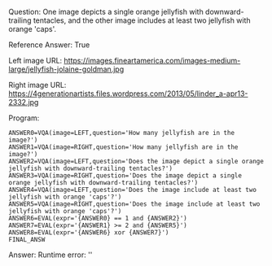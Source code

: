 Question: One image depicts a single orange jellyfish with downward-trailing tentacles, and the other image includes at least two jellyfish with orange 'caps'.

Reference Answer: True

Left image URL: https://images.fineartamerica.com/images-medium-large/jellyfish-jolaine-goldman.jpg

Right image URL: https://4generationartists.files.wordpress.com/2013/05/linder_a-apr13-2332.jpg

Program:

```
ANSWER0=VQA(image=LEFT,question='How many jellyfish are in the image?')
ANSWER1=VQA(image=RIGHT,question='How many jellyfish are in the image?')
ANSWER2=VQA(image=LEFT,question='Does the image depict a single orange jellyfish with downward-trailing tentacles?')
ANSWER3=VQA(image=RIGHT,question='Does the image depict a single orange jellyfish with downward-trailing tentacles?')
ANSWER4=VQA(image=LEFT,question='Does the image include at least two jellyfish with orange 'caps'?')
ANSWER5=VQA(image=RIGHT,question='Does the image include at least two jellyfish with orange 'caps'?')
ANSWER6=EVAL(expr='{ANSWER0} == 1 and {ANSWER2}')
ANSWER7=EVAL(expr='{ANSWER1} >= 2 and {ANSWER5}')
ANSWER8=EVAL(expr='{ANSWER6} xor {ANSWER7}')
FINAL_ANSW
```
Answer: Runtime error: ''

